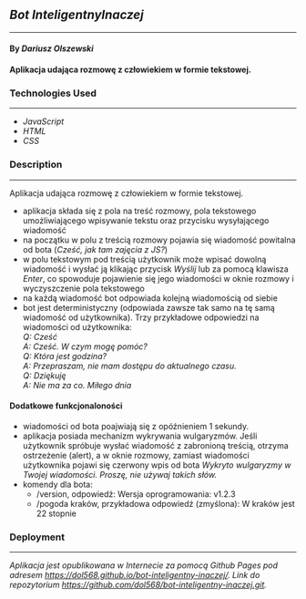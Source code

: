 ## _Bot InteligentnyInaczej_
***

#### By _Dariusz Olszewski_

#### Aplikacja udająca rozmowę z człowiekiem w formie tekstowej.

### Technologies Used
***

- _JavaScript_
- _HTML_
- _CSS_

### Description
***

Aplikacja udająca rozmowę z człowiekiem w formie tekstowej.
- aplikacja składa się z pola na treść rozmowy, pola tekstowego umożliwiającego wpisywanie tekstu oraz przycisku wysyłającego wiadomość
- na początku w polu z treścią rozmowy pojawia się wiadomość powitalna od bota (_Cześć, jak tam zajęcia z JS?_)
- w polu tekstowym pod treścią użytkownik może wpisać dowolną wiadomość i wysłać ją klikając przycisk _Wyślij_ lub za pomocą klawisza _Enter_, co spowoduje pojawienie się jego wiadomości w oknie rozmowy i wyczyszczenie pola tekstowego
- na każdą wiadomość bot odpowiada kolejną wiadomością od siebie
- bot jest deterministyczny (odpowiada zawsze tak samo na tę samą wiadomość od użytkownika). Trzy przykładowe odpowiedzi na wiadomości od użytkownika:  
_Q: Cześć_  
_A: Cześć. W czym mogę pomóc?_  
_Q: Która jest godzina?_  
_A: Przepraszam, nie mam dostępu do aktualnego czasu._  
_Q: Dziękuję_  
_A: Nie ma za co. Miłego dnia_

#### Dodatkowe funkcjonaloności

- wiadomości od bota poajwiają się z opóźnieniem 1 sekundy.
- aplikacja posiada mechanizm wykrywania wulgaryzmów. Jeśli użytkownik spróbuje wysłać wiadomość z zabronioną treścią, otrzyma ostrzeżenie (alert), a w oknie rozmowy, zamiast wiadomości użytkownika pojawi się czerwony wpis od bota _Wykryto wulgaryzmy w Twojej wiadomości. Proszę, nie używaj takich słów._
- komendy dla bota:  
  - /version, odpowiedź: Wersja oprogramowania: v1.2.3
  - /pogoda kraków, przykładowa odpowiedź (zmyślona): W kraków jest 22 stopnie

### Deployment
***

_Aplikacja jest opublikowana w Internecie za pomocą Github Pages pod adresem https://dol568.github.io/bot-inteligentny-inaczej/. Link do repozytorium https://github.com/dol568/bot-inteligentny-inaczej.git._
